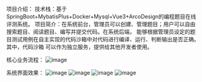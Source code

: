 项目介绍：
技术栈：基于SpringBoot+MybatisPlus+Docker+Mysql+Vue3+ArcoDesign的编程题目在线评测系统。
项目简介：在系统前台，管理员可以创建、管理题目；用户可以自由搜索题目、阅读题目、编写并提交代码。在系统后端，
能够根据管理员设定的题目测试用例在自主实现的代码沙箱中对代码进行编译、运行、判断输出是否正确。其中，代码沙箱
可以作为独立服务，提供给其他开发者使用。

核心业务流程：
![image](https://github.com/134979/OJ-microservice/assets/82896512/0e451df9-a6e6-4895-bc61-41fb79e7e52d)

系统界面效果：
![image](https://github.com/134979/OJ-microservice/assets/82896512/c0ebdc20-88f6-4aad-928e-14454eb7f9e2)
![image](https://github.com/134979/OJ-microservice/assets/82896512/86600d9a-721b-4c86-8826-6a3022f20933)
![image](https://github.com/134979/OJ-microservice/assets/82896512/0290f935-a520-44a0-b8a5-4cf8fcb6a8e6)
![image](https://github.com/134979/OJ-microservice/assets/82896512/e860986e-b5c6-4f76-acc2-119f8ce6502b)



